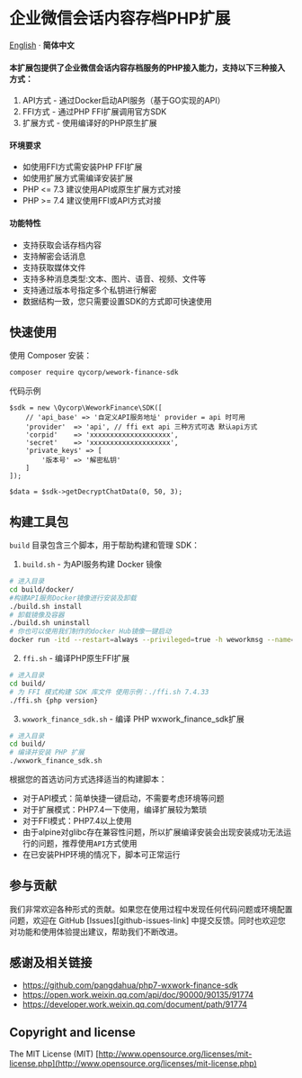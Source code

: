 # 企业微信会话内容存档PHP扩展

[English](./README.md) · **简体中文**

#### 本扩展包提供了企业微信会话内容存档服务的PHP接入能力，支持以下三种接入方式：
1. API方式 - 通过Docker启动API服务（基于GO实现的API）
2. FFI方式 - 通过PHP FFI扩展调用官方SDK
3. 扩展方式 - 使用编译好的PHP原生扩展

#### 环境要求

- 如使用FFI方式需安装PHP FFI扩展
- 如使用扩展方式需编译安装扩展
- PHP <= 7.3 建议使用API或原生扩展方式对接
- PHP >= 7.4 建议使用FFI或API方式对接

#### 功能特性

- 支持获取会话存档内容
- 支持解密会话消息
- 支持获取媒体文件
- 支持多种消息类型:文本、图片、语音、视频、文件等
- 支持通过版本号指定多个私钥进行解密
- 数据结构一致，您只需要设置SDK的方式即可快速使用

## 快速使用

使用 Composer 安装：
```bash
composer require qycorp/wework-finance-sdk
```
代码示例
```
$sdk = new \Qycorp\WeworkFinance\SDK([
    // 'api_base' => '自定义API服务地址' provider = api 时可用
    'provider'  => 'api', // ffi ext api 三种方式可选 默认api方式
    'corpid'    => 'xxxxxxxxxxxxxxxxxxxx',
    'secret'    => 'xxxxxxxxxxxxxxxxxxxx',
    'private_keys' => [
        '版本号' => '解密私钥'
    ]
]);

$data = $sdk->getDecryptChatData(0, 50, 3);
```

## 构建工具包
`build` 目录包含三个脚本，用于帮助构建和管理 SDK：

1. `build.sh` - 为API服务构建 Docker 镜像
```bash
# 进入目录
cd build/docker/
#构建API服务Docker镜像进行安装及卸载
./build.sh install
# 卸载镜像及容器
./build.sh uninstall
# 你也可以使用我们制作的docker Hub镜像一键启动
docker run -itd --restart=always --privileged=true -h weworkmsg --name=weworkmsg -p 7149:7149 qycorp/wework-finances-api:1.0.0
```
2. `ffi.sh` - 编译PHP原生FFI扩展
```bash
# 进入目录
cd build/
# 为 FFI 模式构建 SDK 库文件 使用示例：./ffi.sh 7.4.33
./ffi.sh {php version}
```

3. `wxwork_finance_sdk.sh` - 编译 PHP wxwork_finance_sdk扩展
```bash
# 进入目录
cd build/
# 编译并安装 PHP 扩展
./wxwork_finance_sdk.sh
```
根据您的首选访问方式选择适当的构建脚本：
- 对于API模式：简单快捷一键启动，不需要考虑环境等问题
- 对于扩展模式：PHP7.4一下使用，编译扩展较为繁琐
- 对于FFI模式：PHP7.4以上使用
- 由于alpine对glibc存在兼容性问题，所以扩展编译安装会出现安装成功无法运行的问题，推荐使用`API`方式使用
- 在已安装PHP环境的情况下，脚本可正常运行

## 参与贡献
我们非常欢迎各种形式的贡献。如果您在使用过程中发现任何代码问题或环境配置问题，欢迎在 GitHub [Issues][github-issues-link] 中提交反馈。同时也欢迎您对功能和使用体验提出建议，帮助我们不断改进。

## 感谢及相关链接
+ https://github.com/pangdahua/php7-wxwork-finance-sdk
+ https://open.work.weixin.qq.com/api/doc/90000/90135/91774
+ https://developer.work.weixin.qq.com/document/path/91774

## Copyright and license

The MIT License (MIT) [http://www.opensource.org/licenses/mit-license.php](http://www.opensource.org/licenses/mit-license.php)
